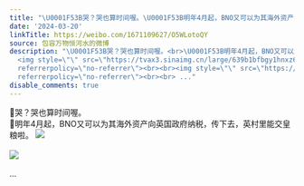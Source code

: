 ```yaml
---
title: "\U0001F53B哭？哭也算时间喔。\U0001F53B明年4月起，BNO又可以为其海外资产向英国政府纳税，传下去，英村里能交皇粮啦。 [图片][图片]"
date: '2024-03-20'
linkTitle: https://weibo.com/1671109627/O5WLotoQY
source: 包容万物恒河水的微博
description: "\U0001F53B哭？哭也算时间喔。<br>\U0001F53B明年4月起，BNO又可以为其海外资产向英国政府纳税，传下去，英村里能交皇粮啦。
  <img style=\"\" src=\"https://tvax3.sinaimg.cn/large/639b1bfbgy1hnxz6w7aebj20zu0ws10s.jpg\"
  referrerpolicy=\"no-referrer\"><br><br><img style=\"\" src=\"https://tvax1.sinaimg.cn/large/639b1bfbgy1hnxz6jfp2oj20zu0o2afv.jpg\"
  referrerpolicy=\"no-referrer\"><br><br> ..."
disable_comments: true
---
```

🔻哭？哭也算时间喔。<br>🔻明年4月起，BNO又可以为其海外资产向英国政府纳税，传下去，英村里能交皇粮啦。 <img style="" src="https://tvax3.sinaimg.cn/large/639b1bfbgy1hnxz6w7aebj20zu0ws10s.jpg" referrerpolicy="no-referrer"><br><br><img style="" src="https://tvax1.sinaimg.cn/large/639b1bfbgy1hnxz6jfp2oj20zu0o2afv.jpg" referrerpolicy="no-referrer"><br><br> ...